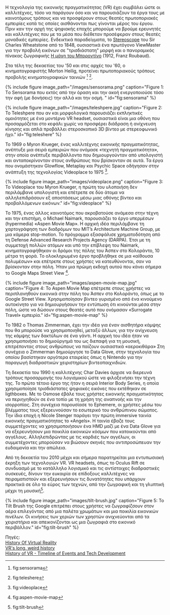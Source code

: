 Η τεχνολογία της εικονικής πραγματικότητας (VR) έχει συμβάλει ώστε οι καλλιτέχνες, τόσο να παράγουν όσο και να παρουσιάζουν τα έργα τους με καινοτόμους τρόπους και να προσφέρουν στους θεατές πρωτοποριακές εμπειρίες κατά τις οποίες αισθάνονται πως γίνονται μέρος του έργου. Πριν καν την αρχή της ψηφιακής εποχής μπορούμε να βρούμε ερευνητές και καλλιτέχνες που με τα μέσα που διέθεταν προσέφεραν στους θεατές μοναδικές εμπειρίες. Ενδεικτικά παραδείγματα, το [Stereoscope](https://www.smithsonianmag.com/innovation/sterographs-original-virtual-reality-180964771/) του Sir Charles Wheatstone από το 1848, ουσιαστικά ένα πρωτόγονο ViewMaster για την προβολή εικόνων σε "τρισδιάστατη" μορφή και ο πανοραμικός πίνακας ζωγραφικής [Η μάχη του Μποροντίνο](https://www.360cities.net/image/1812-battle-of-borodino-museum-moscow) (1912, Franz Roubaud).

Στα τέλη της δεκαετίας του '50 και στις αρχές του '60, ο κινηματογραφιστής Morton Heilig, προτείνει πρωτοποριακούς τρόπους προβολής κινηματογραφικών ταινιών [^1] [^2].

{% include figure image_path="/images/sensorama.png" caption="Figure 1: Tο Sensorama που εκτός από την όραση και την ακοή ενεργοποιούσε τόσο την αφή (με δονήσεις) την αλλά και την οσμή. " id="fig:sensorama" %}

{% include figure image_path="/images/teleshpere.jpg" caption="Figure 2: Το Teleshpere που αν και μορφολογικά παρουσιάζει εκπληκτικές ομοιότητες με ένα μοντέρνο VR headset, ουσιαστικά είναι μια οθόνη που προσαρμόζεται στο κεφάλι χωρίς να προσφέρει διάδραση ή ανίχνευση κίνησης και απλά προβάλλει στεροσκοπικό 3D βίντεο με στερεοφωνικό ήχο." id="fig:teleshere" %}

Το 1969 ο Myron Krueger, ένας καλλιτέχνης εικονικής πραγματικότητας, ανέπτυξε μια σειρά εμπειριών που ονόμασε «τεχνητή πραγματικότητα», στην οποία ανέπτυξε περιβάλλοντα που δημιουργούνταν από υπολογιστή και ανταποκρίνονταν στους ανθρώπους που βρίσκονταν σε αυτά. Τα έργα που ονομάστηκαν Glowflow, Metaplay και Psychic Space οδήγησαν στην ανάπτυξη της τεχνολογίας Videoplace to 1975 [^3].

{% include figure image_path="images/videoplace.png" caption="Figure 3: Το Videoplace του Myron Krueger, η πρώτη του υλοποιήση δεν περιλάμβανε υπολογιστή και επέτρεπε σε δύο άτομα να αλληλεπιδράσουν εξ αποστάσεως μέσω μιας οθόνης βίντεο και προβαλλόμενων εικόνων." id="fig:videoplace" %}

Το 1975, ένας άλλος καινοτόμος που ακροβατούσε ανάμεσα στην τέχνη και την επιστήμη, ο Michael Naimark, παρουσιάζει το έργο υπερμέσων (hypermedia) «Aspen Movie Map». Η αρχική ιδέα περιλάμβανε τη χαρτογράφηση των διαδρόμων του MIT’s Architecture Machine Group, με μια κάμερα stop-motion. Το πρόγραμμα εξασφάλισε χρηματοδότηση από τη Defense Advanced Research Projects Agency (DARPA). Έτσι με τη συμμετοχή πολλών ατόμων και υπό την επίβλεψη του Naimark, κινηματογραφήθηκαν οι δρόμοι της πόλης του Άσπεν στο Κολοράντο, 10 μέτρα τη φορά. Το ολοκληρωμένο έργο προβλήθηκε σε μια «αίθουσα πολυμέσων» και επέτρεπε στους χρήστες να κατευθύνονται, σαν να βρίσκονταν στην πόλη. Ήταν μια πρώιμη εκδοχή αυτού που κάνει σήμερα το Google Maps Street View [^4].

{% include figure image_path="images/aspen-movie-map.jpg" caption="Figure 4: Το Aspen Movie Map επέτρεπε στους χρήστες να περιπλανηθούν εικονικά στην πόλη του Άσπεν στο Κολοράντο, όπως με το Google Street View. Χρησιμοποίησαν βίντεο γυρισμένο από ένα κινούμενο αυτοκίνητο για να δημιουργήσουν την εντύπωση ότι κινούνται μέσα στην πόλη, ώστε να δώσουν στους θεατές αυτό που ονόμασαν «Surrogate Travel» εμπειρία." id="fig:aspen-movie-map" %}

Το 1982 ο Thomas Zimmerman, έχει την ιδέα για έναν αισθητήρα κάμψης που θα μπορούσε να χρησιμοποιηθεί, μεταξύ άλλων, για την ανίχνευση της κάμψης των δακτύλων σε ένα γάντι. Η αρχική του ιδέα ήταν να χρησιμοποιήσει το δημιούργημά του ως διεπαφή για τη μουσική, επιτρέποντας στους ανθρώπους να παίζουν ουσιαστικά «αεροκιθάρα» Στη συνέχεια ο Zimmerman δημιούργησε το Data Glove, στην τεχνολογία του οποίου βασίστηκαν αργότερα εταιρείες όπως η Nintendo για την παραγωγή διαδραστικών χειριστηρίων βιντεοπαιχνιδιών.

Τη δεκαετία του 1990 η καλλιτέχνης Char Davies άρχισε να διερευνά τρόπους προσαρμογής του λογισμικού ώστε να φιλοξενήσει την τέχνη της. Το πρώτο τέτοιο έργο της ήταν η σειρά Interior Body Series, η οποία χρησιμοποίησε τρισδιάστατες ψηφιακές εικόνες που εκτέθηκαν σε ligthboxes. Με το Osmose έβάλε τους χρήστες εικονικής πραγματικότητας να περιηγηθούν σε ένα τοπίο με τη χρήση της αναπνοής και την ισορροπίας. Στη συνέχεια παρουσίασε το Ephemere, οι χρήστες μέσω του βλέμματος τους εξερευνούσαν το εσωτερικό του ανθρώπινου σώματος. Την ίδια εποχή η Nicole Stenger παράγει την πρώτη immersive ταινία εικονικής πραγματικότητας το «Angels». Η ταινία έβαζε τους συμμετέχοντες να χρησιμοποιήσουν ένα HMD μαζί με ένα Data Glove για να εξερευνήσουν μια ποικιλία εικονικών κόσμων που κατοικούνται από αγγέλους. Αλληλεπιδρώντας με τις καρδιές των αγγέλων, οι συμμετέχοντες μπορούσαν να βιώσουν σκηνές που αντιπροσώπευαν την ευδαιμονία και την απώλεια.

Από τη δεκαετία του 2010 μέχρι και σήμερα παρατηρείται μια εντυπωσιακή έκρηξη των τεχνολογιών VR. VR headsets, όπως το Oculus Rift σε συνδυασμό με το κατάλληλο λογισμικό και τις αντίστοιχες διαδραστικές συσκευές, δίνουν την ευκαιρία σε επίδοξους καλλιτέχνες να πειραματιστούν και εξερευνήσουν τις δυνατότητες που υπάρχουν πρακτικά σε όλο το εύρος των τεχνών, από την ζωγραφική και τη γλυπτική μέχρι τη μουσική[^5].

{% include figure image_path="images/tilt-brush.jpg" caption="Figure 5: Το Tilt Brush της  Google επιτρέπει στους χρήστες να ζωγραφίζσουν στον αέρα επιλεγόντας από μια παλέτα χρωμάτων και μια ποικιλία εικονικών πινέλων. Οι κινήσεις των χεριών των χρηστών ανιχνεύονται από τα χειριστήρια και απεικονίζονται ως μια ζωγραφιά στο εικονικό περιβάλλον." id="fig:tilt-brush" %}


[^1]: fig:sensorama
[^2]: fig:teleshere
[^3]: fig:videoplace
[^4]: fig:aspen-movie-map
[^5]: fig:tilt-brush

Πηγές:  
[History Of Virtual Reality](https://www.vrs.org.uk/virtual-reality/history.html)  
[VR's long, weird history](https://www.polygon.com/2016/10/26/13401128/25-vr-greatest-innovators)  
[History of VR - Timeline of Events and Tech Development](https://virtualspeech.com/blog/history-of-vr)
